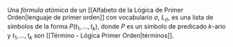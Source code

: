 Una _fórmula atómica_ de un [[Alfabeto de la Lógica de Primer Orden|lenguaje de primer orden]] con vocabulario $\sigma$, $L_\sigma$, es una lista de símbolos de la forma $P(t_1, \ldots, t_k)$, donde $P$ es un símbolo de predicado $k$-ario y $t_1, \ldots, t_k$ son [[Término - Lógica Primer Orden|términos]].